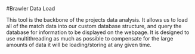 #Brawler Data Load

This tool is the backbone of the projects data analysis. It allows us to load all of the match data into our custom database structure, and query the database for information to be displayed on the webpage.
It is designed to use multithreading as much as possible to compensate for the large amounts of data it will be loading/storing at any given time.

